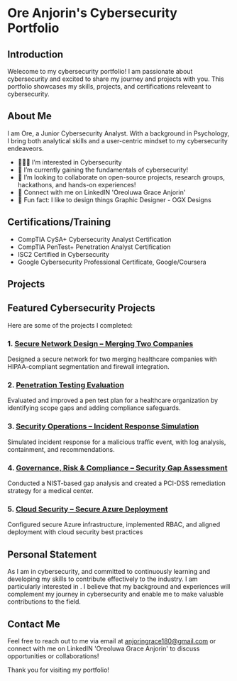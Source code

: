 # Ore Anjorin's Cybersecurity Portfolio 

## Introduction
Welecome to my cybersecurity portfolio! I am passionate about cybersecurity and excited to share my journey and projects with you. This portfolio showcases my skills, projects, and certifications releveant to cybersecurity.

## About Me
I am Ore, a Junior Cybersecurity Analyst. With a background in Psychology, I bring both analytical skills and a user-centric mindset to my cybersecurity endeaveors.
- 👩🏾‍💻 I’m interested in Cybersecurity
- 🌱 I’m currently gaining the fundamentals of cybersecurity! 
- 📌 I’m looking to collaborate on open-source projects, research groups, hackathons, and hands-on experiences!
- 🔗 Connect with me on LinkedIN 'Oreoluwa Grace Anjorin'
- 🎀 Fun fact: I like to design things Graphic Designer - OGX Designs

## Certifications/Training
- CompTIA CySA+ Cybersecurity Analyst Certification
- CompTIA PenTest+ Penetration Analyst Certification
- ISC2 Certified in Cybersecurity
- Google Cybersecurity Professional Certificate, Google/Coursera

## Projects
## Featured Cybersecurity Projects

Here are some of the projects I completed:

### 1. [Secure Network Design – Merging Two Companies](https://github.com/yourusername/Secure-Network-Design)
Designed a secure network for two merging healthcare companies with HIPAA-compliant segmentation and firewall integration.

### 2. [Penetration Testing Evaluation](https://github.com/yourusername/Penetration-Testing-Evaluation)
Evaluated and improved a pen test plan for a healthcare organization by identifying scope gaps and adding compliance safeguards.

### 3. [Security Operations – Incident Response Simulation](https://github.com/yourusername/Security-Operations-Incident-Response)
Simulated incident response for a malicious traffic event, with log analysis, containment, and recommendations.

### 4. [Governance, Risk & Compliance – Security Gap Assessment](https://github.com/yourusername/Governance-Risk-Compliance)
Conducted a NIST-based gap analysis and created a PCI-DSS remediation strategy for a medical center.

### 5. [Cloud Security – Secure Azure Deployment](https://github.com/yourusername/Cloud-Security-Azure)
Configured secure Azure infrastructure, implemented RBAC, and aligned deployment with cloud security best practices
## Personal Statement
As I am in cybersecurity, and committed to continuously learning and developing my skills to contribute effectively to the industry. I am particularly interested in . I believe that my background and experiences will complement my journey in cybersecurity and enable me to make valuable contributions to the field.

## Contact Me
Feel free to reach out to me via email at anjoringrace180@gmail.com or connect with me on LinkedIN 'Oreoluwa Grace Anjorin' to discuss opportunities or collaborations!

Thank you for visiting my portfolio!

<!---
oreanjorin/oreanjorin is a ✨ special ✨ repository because its `README.md` (this file) appears on your GitHub profile.
You can click the Preview link to take a look at your changes.
--->
